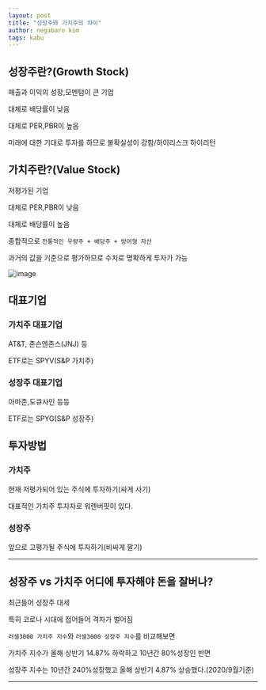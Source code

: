 ```yaml
---
layout: post
title: "성장주와 가치주의 차이"
author: negabaro kim
tags: kabu
---
```



## 성장주란?(Growth Stock)

매출과 이익의 성장,모멘텀이 큰 기업

대체로 배당률이 낮음

대체로 PER,PBR이 높음

미래에 대한 기대로 투자를 하므로 불확실성이 강함/하이리스크 하이리턴

## 가치주란?(Value Stock)


저평가된 기업

대체로 PER,PBR이 낮음

대체로 배당률이 높음

종합적으로 `전통적인 우량주 + 배당주 + 방어형 자산`

과거의 값을 기준으로 평가하므로 수치로 명확하게 투자가 가능

![image](https://user-images.githubusercontent.com/4640346/108463747-41514880-72c2-11eb-9545-5fd1ccadfa0e.png)


## 대표기업

### 가치주 대표기업

AT&T, 존슨엔존스(JNJ) 등

ETF로는 SPYV(S&P 가치주)

### 성장주 대표기업

아마존,도큐사인 등등

ETF로는 SPYG(S&P 성장주)

## 투자방법

### 가치주

현재 저평가되어 있는 주식에 투자하기(싸게 사기)

대표적인 가치주 투자자로 워렌버핏이 있다.

### 성장주

앞으로 고평가될 주식에 투자하기(비싸게 팔기)



---

## 성장주 vs 가치주 어디에 투자해야 돈을 잘버나?

최근들어 성장주 대세

특히 코로나 시대에 접어들어 격차가 벌어짐

`러셀3000 가치주 지수`와 `러셀3000 성장주 지수`를 비교해보면

가치주 지수가 올해 상반기 14.87% 하락하고 10년간 80%성장인 반면

성장주 지수는 10년간 240%성장했고 올해 상반기 4.87% 상승했다.(2020/9월기준)



---

[참고1]: https://m.blog.naver.com/llbohyunll/222085481649
[참고2]: https://m.blog.naver.com/kgu3405/222066282253